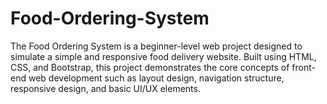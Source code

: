 # Food-Ordering-System
The Food Ordering System is a beginner-level web project designed to simulate a simple and responsive food delivery website. 
Built using HTML, CSS, and Bootstrap, this project demonstrates the core concepts of front-end web development such as layout design, navigation structure, responsive design, and basic UI/UX elements.